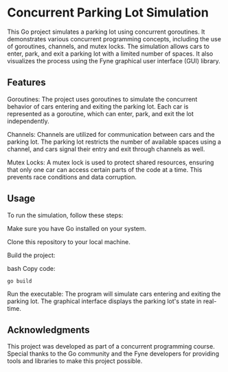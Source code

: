 # Concurrent Parking Lot Simulation
This Go project simulates a parking lot using concurrent goroutines. It demonstrates various concurrent programming concepts, including the use of goroutines, channels, and mutex locks. The simulation allows cars to enter, park, and exit a parking lot with a limited number of spaces. It also visualizes the process using the Fyne graphical user interface (GUI) library.

## Features
Goroutines: The project uses goroutines to simulate the concurrent behavior of cars entering and exiting the parking lot. Each car is represented as a goroutine, which can enter, park, and exit the lot independently.

Channels: Channels are utilized for communication between cars and the parking lot. The parking lot restricts the number of available spaces using a channel, and cars signal their entry and exit through channels as well.

Mutex Locks: A mutex lock is used to protect shared resources, ensuring that only one car can access certain parts of the code at a time. This prevents race conditions and data corruption.

## Usage
To run the simulation, follow these steps:

Make sure you have Go installed on your system.

Clone this repository to your local machine.

Build the project:

bash
Copy code:
```
go build
```
Run the executable:
The program will simulate cars entering and exiting the parking lot. The graphical interface displays the parking lot's state in real-time.

## Acknowledgments
This project was developed as part of a concurrent programming course. Special thanks to the Go community and the Fyne developers for providing tools and libraries to make this project possible.


